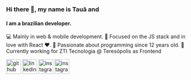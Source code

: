 ### Hi there 👋, my name is Tauã and
#### I am a brazilian developer.
💻 Mainly in web & mobile development. 
🔭 Focused on the JS stack and in love with React ❤. 
👶 Passionate about programming since 12 years old. 
💼 Currently working for ZTI Tecnologia @ Teresópolis as Frontend


[<img src='https://cdn.jsdelivr.net/npm/simple-icons@3.0.1/icons/github.svg' alt='github' height='40'>](https://github.com/mott4a)  [<img src='https://cdn.jsdelivr.net/npm/simple-icons@3.0.1/icons/linkedin.svg' alt='linkedin' height='40'>](https://www.linkedin.com/in/tau%C3%A3-mota-5047b4128//)  [<img src='https://cdn.jsdelivr.net/npm/simple-icons@3.0.1/icons/instagram.svg' alt='instagram' height='40'>](https://www.instagram.com/mott4a/)  [<img src='
https://cdn.jsdelivr.net/npm/simple-icons@3.0.1/icons/gmail.svg' alt='instagram' height='40'>](https://www.instagram.com/mott4a/)
